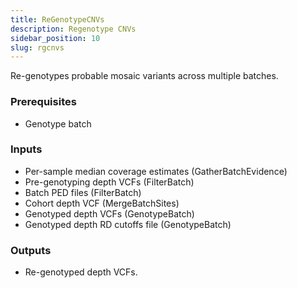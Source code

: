 ```yaml
---
title: ReGenotypeCNVs
description: Regenotype CNVs
sidebar_position: 10
slug: rgcnvs
---
```


Re-genotypes probable mosaic variants across multiple batches.

### Prerequisites
- Genotype batch

### Inputs

- Per-sample median coverage estimates (GatherBatchEvidence)
- Pre-genotyping depth VCFs (FilterBatch)
- Batch PED files (FilterBatch)
- Cohort depth VCF (MergeBatchSites)
- Genotyped depth VCFs (GenotypeBatch)
- Genotyped depth RD cutoffs file (GenotypeBatch)

### Outputs

- Re-genotyped depth VCFs.
